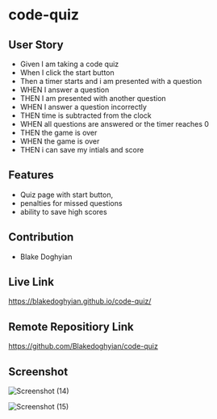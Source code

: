 # code-quiz

## User Story
*    Given I am taking a code quiz
*    When I click the start button
*    Then a timer starts and i am presented with a question
*    WHEN I answer a question
*    THEN I am presented with another question
*    WHEN I answer a question incorrectly
*    THEN time is subtracted from the clock
*    WHEN all questions are answered or the timer reaches 0
*    THEN the game is over
*    WHEN the game is over
*    THEN i can save my intials and score

## Features
* Quiz page with start button, 
* penalties for missed questions 
* ability to save high scores

## Contribution 
* Blake Doghyian

## Live Link

https://blakedoghyian.github.io/code-quiz/

## Remote Repositiory Link

https://github.com/Blakedoghyian/code-quiz

## Screenshot


![Screenshot (14)](https://user-images.githubusercontent.com/91994720/141717287-a4a6e9ea-4569-4292-887c-6ec5a3b4831e.png)


![Screenshot (15)](https://user-images.githubusercontent.com/91994720/141717304-b50dae8f-4be2-4c07-a2bf-31b390d6e0aa.png)


